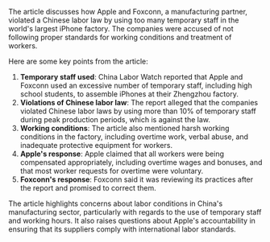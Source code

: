 The article discusses how Apple and Foxconn, a manufacturing partner, violated a Chinese labor law by using too many temporary staff in the world's largest iPhone factory. The companies were accused of not following proper standards for working conditions and treatment of workers.

Here are some key points from the article:

1. **Temporary staff used**: China Labor Watch reported that Apple and Foxconn used an excessive number of temporary staff, including high school students, to assemble iPhones at their Zhengzhou factory.
2. **Violations of Chinese labor law**: The report alleged that the companies violated Chinese labor laws by using more than 10% of temporary staff during peak production periods, which is against the law.
3. **Working conditions**: The article also mentioned harsh working conditions in the factory, including overtime work, verbal abuse, and inadequate protective equipment for workers.
4. **Apple's response**: Apple claimed that all workers were being compensated appropriately, including overtime wages and bonuses, and that most worker requests for overtime were voluntary.
5. **Foxconn's response**: Foxconn said it was reviewing its practices after the report and promised to correct them.

The article highlights concerns about labor conditions in China's manufacturing sector, particularly with regards to the use of temporary staff and working hours. It also raises questions about Apple's accountability in ensuring that its suppliers comply with international labor standards.